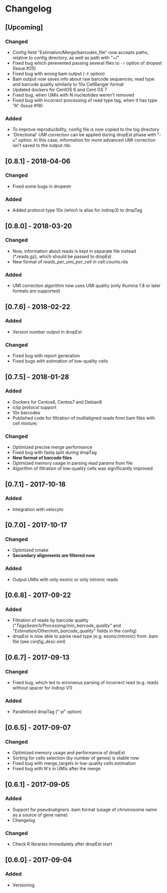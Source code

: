 # Changelog

## [Upcoming]
### Changed
* Config field "Estimation/Merge/barcodes_file" now accepts paths, relative to config directory, as well as path with "~/"
* Fixed bug which perevented passing several files to `-r` option of dropest (Issue #25)
* Fixed bug with wrong bam output (`-F` option)
* Bam output now saves info about raw barcode sequences, read type and barcode quality similarly to 10x CellRanger format
* Updated dockers for CentOS 6 and Cent OS 7
* Fixed bug, when UMIs with N nucleotides weren't removed
* Fixed bug with incorrect processing of read type tag, when it has type "A" (Issue #18)
### Added
* To improve reproducibility, config file is now copied to the log directory
* 'Directional' UMI correction can be applied during dropEst phase with "-u" option. In this case, information for more 
    advanced UMI correction isn't saved to the output rds.

## [0.8.1] - 2018-04-06
### Changed
* Fixed some bugs in dropestr
### Added
* Added protocol type 10x (which is alias for indrop3) to dropTag

## [0.8.0] - 2018-03-20
### Changed
* Now, information about reads is kept in separate file instead (*.reads.gz), which should be passed to dropEst
* New format of *reads_per_umi_per_cell* in cell.counts.rds

### Added
* UMI correction algorithm now uses UMI quality (only Illumina 1.8 or later formats are supported)

## [0.7.6] - 2018-02-22
### Added
* Version number output in dropEst
### Changed
* Fixed bug with report generation
* Fixed bugs with estimation of low-quality cells

## [0.7.5] - 2018-01-28
### Added
* Dockers for Centos6, Centos7 and Debian9
* iclip protocol support
* 10x barcodes
* Published code for filtration of multialigned reads from bam files with cell mixture.
### Changed
* Optimized precise merge performance
* Fixed bug with fastq split during dropTag
* **New format of barcode files**
* Optimized memory usage in parsing read params from file
* Algorithm of filtration of low-quality cells was significantly improved

## [0.7.1] - 2017-10-18
### Added
* Integration with velocyto

## [0.7.0] - 2017-10-17
### Changed
* Optimized cmake
* **Secondary alignments are filtered now**

### Added
* Output UMIs with only exonic or only intronic reads

## [0.6.8] - 2017-09-22
### Added
* Filtration of reads by barcode quality ("*TagsSearch/Processing/min_barcode_quality*" and
"*Estimation/Other/min_barcode_quality*" fields in the config)
* dropEst is now able to parse read type (e.g. exonic/intronic) from .bam file (see *config_desc.xml*)

## [0.6.7] - 2017-09-13
### Changed
* Fixed bug, which led to erroneous parsing of incorrect read (e.g. reads without spacer for Indrop V1)

### Added
* Parallelized dropTag ("*-p*" option)

## [0.6.5] - 2017-09-07
### Changed
* Optimized memory usage and performance of dropEst
* Sorting for cells selection (by number of genes) is stable now
* Fixed bug with merge_targets in low-quality cells estimation
* Fixed bug with N's in UMIs after the merge

## [0.6.1] - 2017-09-05
### Added
* Support for pseudoaligners .bam format (usage of chromosome name as a source of gene name)
* Changelog

### Changed
* Check R libraries immediately after dropEst start

## [0.6.0] - 2017-09-04
### Added
* Versioning
